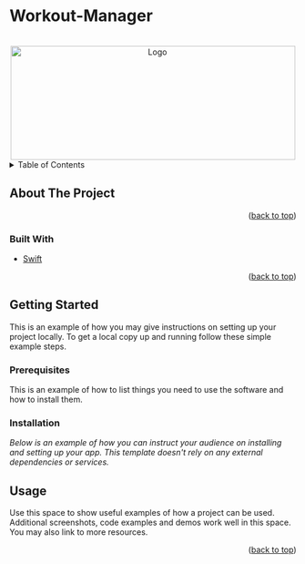 # Workout-Manager

<div id="top"></div>



<!-- PROJECT LOGO -->
<br />
<div align="center">
  
  <a>
    <img src="https://user-images.githubusercontent.com/100220689/159274067-dfeee2d8-a17b-4d4e-a201-183a9f6d81e1.png" alt="Logo" width="500" height="200">
  </a>
</div>

<!-- TABLE OF CONTENTS -->
<details>
  <summary>Table of Contents</summary>
  <ol>
    <li>
      <a href="#about-the-project">About The Project</a>
      <ul>
        <li><a href="#built-with">Built With</a></li>
      </ul>
    </li>
    <li>
      <a href="#getting-started">Getting Started</a>
      <ul>
        <li><a href="#prerequisites">Prerequisites</a></li>
        <li><a href="#installation">Installation</a></li>
      </ul>
    </li>
    <li><a href="#usage">Usage</a></li>
    <li><a href="#roadmap">Roadmap</a></li>

  </ol>
</details>



<!-- ABOUT THE PROJECT -->
## About The Project



<p align="right">(<a href="#top">back to top</a>)</p>



### Built With

* [Swift](https://www.swift.org/)


<p align="right">(<a href="#top">back to top</a>)</p>



<!-- GETTING STARTED -->
## Getting Started

This is an example of how you may give instructions on setting up your project locally.
To get a local copy up and running follow these simple example steps.

### Prerequisites

This is an example of how to list things you need to use the software and how to install them.


### Installation

_Below is an example of how you can instruct your audience on installing and setting up your app. This template doesn't rely on any external dependencies or services._


<!-- USAGE EXAMPLES -->
## Usage

Use this space to show useful examples of how a project can be used. Additional screenshots, code examples and demos work well in this space. You may also link to more resources.


<p align="right">(<a href="#top">back to top</a>)</p>





